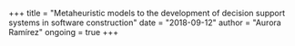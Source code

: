 +++
title = "Metaheuristic models to the development of decision support systems in software construction"
date = "2018-09-12"
author = "Aurora Ramírez"
ongoing = true
+++


